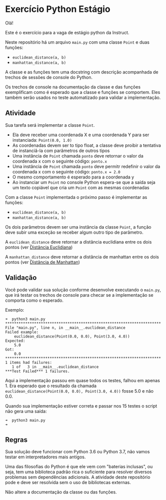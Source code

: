 # Exercício Python Estágio

Olá!

Este é o exercício para a vaga de estágio python da Instruct.

Neste repositório há um arquivo `main.py` com uma classe `Point` e duas funções:

- `euclidean_distance(a, b)`
- `manhattan_distance(a, b)`

A classe e as funções tem uma docstring com descrição acompanhada de trechos de sessões de console do Python.

Os trechos de console na documentação da classe e das funções exemplificam como é esperado que a classe e funções se comportem. Eles também serão usados no teste automatizado para validar a implementação.

## Atividade

Sua tarefa será implementar a classe `Point`.

- Ela deve receber uma coordenada X e uma coordenada Y para ser instanciada: `Point(0.0, 1.0)`
- As coordenadas devem ser to tipo float, a classe deve proibir a tentativa de instanciâ-la com parâmetros de outros tipos
- Uma instância de `Point` chamada `ponto` deve retornar o valor da coordenada x com o seguinte código: `ponto.x`
- Uma instância de `Point` chamada `ponto` deve permitr redefinir o valor da coordenada x com o seguinte código: `ponto.x = 2.0`
- O mesmo comportamento é esperado para a coordenada y
- Ao instanciar um `Point` no console Python espera-se que a saída seja um texto copiável que cria um `Point` com as mesmas coordenadas

Com a classe `Point` implementada o próximo passo é implementar as funções:

- `euclidean_distance(a, b)`
- `manhattan_distance(a, b)`

Os dois parâmetros devem ser uma instância da classe `Point`, a função deve subir uma exceção se receber algum outro tipo de parâmetro.

A `euclidean_distance` deve retornar a distância euclidiana entre os dois pontos (ver [Distância Euclidiana](https://pt.wikipedia.org/wiki/Dist%C3%A2ncia_euclidiana))

A `manhattan_distance` deve retornar a distância de manhattan entre os dois pontos (ver [Distância de Manhattan](https://pt.wikipedia.org/wiki/Geometria_do_t%C3%A1xi))

## Validação

Você pode validar sua solução conforme desenvolve executando o `main.py`, que irá testar os trechos de console para checar se a implementação se comporta como o esperado.

Exemplo:
```
➜  python3 main.py   
**********************************************************************
File "main.py", line n, in __main__.euclidean_distance
Failed example:
    euclidean_distance(Point(0.0, 0.0), Point(3.0, 4.0))
Expected:
    5.0
Got:
    0.0
**********************************************************************
1 items had failures:
   1 of   3 in __main__.euclidean_distance
***Test Failed*** 1 failures.
```

Aqui a implementação passou em quase todos os testes, falhou em apenas 1.
Era esperado que o resultado da chamada `euclidean_distance(Point(0.0, 0.0), Point(3.0, 4.0))` fosse 5.0 e não 0.0.

Quando sua implementação estiver correta e passar nos 15 testes o script não gera uma saída:
```
➜  python3 main.py
➜  
```

## Regras

Sua solução deve funcionar com Python 3.6 ou Python 3.7, não vamos testar em interpretadores mais antigos.

Uma das filosofias do Python é que ele vem com "baterias inclusas", ou seja, tem uma biblioteca padrão rica o suficiente para resolver diversos problemas sem dependências adicionais. A atividade deste repositório pode e deve ser resolvida sem o uso de bibliotecas externas.

Não altere a documentação da classe ou das funções.